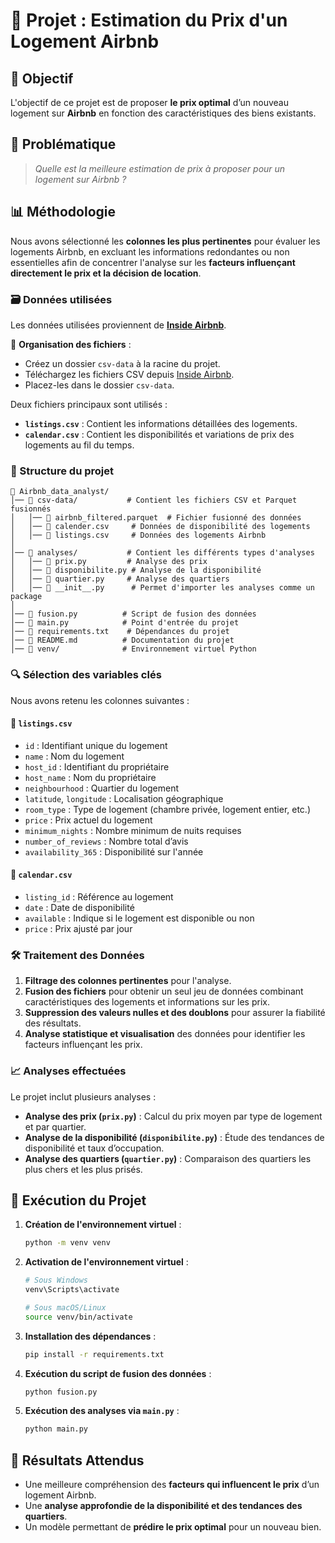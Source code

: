 # 📌 Projet : Estimation du Prix d'un Logement Airbnb

## 🎯 Objectif
L'objectif de ce projet est de proposer **le prix optimal** d’un nouveau logement sur **Airbnb** en fonction des caractéristiques des biens existants. 

## 🏡 Problématique
> _Quelle est la meilleure estimation de prix à proposer pour un logement sur Airbnb ?_

## 📊 Méthodologie
Nous avons sélectionné les **colonnes les plus pertinentes** pour évaluer les logements Airbnb, en excluant les informations redondantes ou non essentielles afin de concentrer l'analyse sur les **facteurs influençant directement le prix et la décision de location**.

### 🗃️ Données utilisées
Les données utilisées proviennent de **[Inside Airbnb](https://insideairbnb.com/fr/get-the-data/)**. 

📂 **Organisation des fichiers** :
- Créez un dossier `csv-data` à la racine du projet.
- Téléchargez les fichiers CSV depuis [Inside Airbnb](https://insideairbnb.com/fr/get-the-data/).
- Placez-les dans le dossier `csv-data`.

Deux fichiers principaux sont utilisés :
- **`listings.csv`** : Contient les informations détaillées des logements.
- **`calendar.csv`** : Contient les disponibilités et variations de prix des logements au fil du temps.

### 📂 Structure du projet
```
📁 Airbnb_data_analyst/
│── 📁 csv-data/           # Contient les fichiers CSV et Parquet fusionnés
│   │── 📄 airbnb_filtered.parquet  # Fichier fusionné des données
│   │── 📄 calender.csv     # Données de disponibilité des logements
│   │── 📄 listings.csv     # Données des logements Airbnb
│
│── 📁 analyses/           # Contient les différents types d'analyses
│   │── 📄 prix.py         # Analyse des prix
│   │── 📄 disponibilite.py # Analyse de la disponibilité
│   │── 📄 quartier.py     # Analyse des quartiers
│   │── 📄 __init__.py      # Permet d'importer les analyses comme un package
│
│── 📄 fusion.py          # Script de fusion des données
│── 📄 main.py            # Point d'entrée du projet
│── 📄 requirements.txt    # Dépendances du projet
│── 📄 README.md          # Documentation du projet
│── 📁 venv/              # Environnement virtuel Python
```

### 🔍 Sélection des variables clés
Nous avons retenu les colonnes suivantes :
#### 🔹 `listings.csv`
- `id` : Identifiant unique du logement
- `name` : Nom du logement
- `host_id` : Identifiant du propriétaire
- `host_name` : Nom du propriétaire
- `neighbourhood` : Quartier du logement
- `latitude`, `longitude` : Localisation géographique
- `room_type` : Type de logement (chambre privée, logement entier, etc.)
- `price` : Prix actuel du logement
- `minimum_nights` : Nombre minimum de nuits requises
- `number_of_reviews` : Nombre total d’avis
- `availability_365` : Disponibilité sur l'année

#### 🔹 `calendar.csv`
- `listing_id` : Référence au logement
- `date` : Date de disponibilité
- `available` : Indique si le logement est disponible ou non
- `price` : Prix ajusté par jour

### 🛠️ Traitement des Données
1. **Filtrage des colonnes pertinentes** pour l'analyse.
2. **Fusion des fichiers** pour obtenir un seul jeu de données combinant caractéristiques des logements et informations sur les prix.
3. **Suppression des valeurs nulles et des doublons** pour assurer la fiabilité des résultats.
4. **Analyse statistique et visualisation** des données pour identifier les facteurs influençant les prix.

### 📈 Analyses effectuées
Le projet inclut plusieurs analyses :
- **Analyse des prix (`prix.py`)** : Calcul du prix moyen par type de logement et par quartier.
- **Analyse de la disponibilité (`disponibilite.py`)** : Étude des tendances de disponibilité et taux d’occupation.
- **Analyse des quartiers (`quartier.py`)** : Comparaison des quartiers les plus chers et les plus prisés.

## 🚀 Exécution du Projet
1. **Création de l'environnement virtuel** :
   ```sh
   python -m venv venv
   ```
2. **Activation de l'environnement virtuel** :
   ```sh
   # Sous Windows
   venv\Scripts\activate
   
   # Sous macOS/Linux
   source venv/bin/activate
   ```
3. **Installation des dépendances** :
   ```sh
   pip install -r requirements.txt
   ```
4. **Exécution du script de fusion des données** :
   ```sh
   python fusion.py
   ```
5. **Exécution des analyses via `main.py`** :
   ```sh
   python main.py
   ```

## 📌 Résultats Attendus
- Une meilleure compréhension des **facteurs qui influencent le prix** d’un logement Airbnb.
- Une **analyse approfondie de la disponibilité et des tendances des quartiers**.
- Un modèle permettant de **prédire le prix optimal** pour un nouveau bien.

